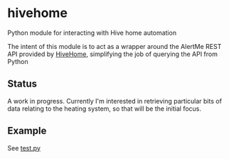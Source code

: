 # hivehome
Python module for interacting with Hive home automation

The intent of this module is to act as a wrapper around the AlertMe REST API provided by [HiveHome](https://www.hivehome.com/), simplifying the job of querying the API from Python

## Status

A work in progress.  Currently I'm interested in retrieving particular bits of data relating to the heating system, so that will be the initial focus.

## Example

See [test.py](test.py)
